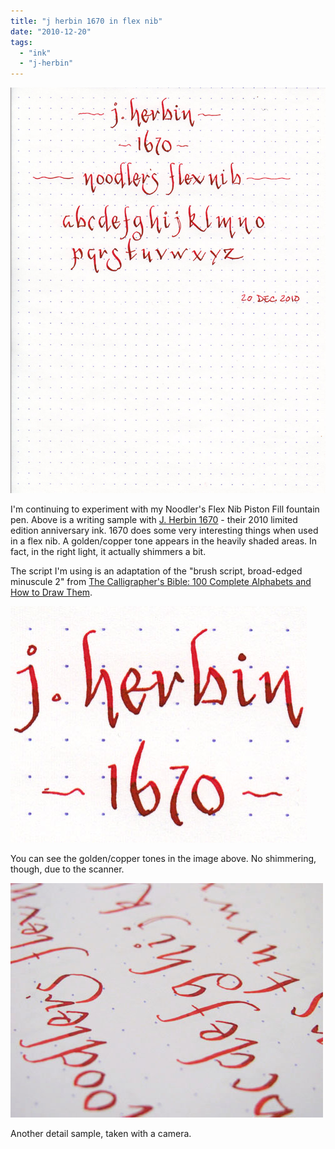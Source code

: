 ```yaml
---
title: "j herbin 1670 in flex nib"
date: "2010-12-20"
tags: 
  - "ink"
  - "j-herbin"
---
```


![](j-herbin-1670-flex-nib.jpg)

  
I'm continuing to experiment with my Noodler's Flex Nib Piston Fill fountain pen. Above is a writing sample with [J. Herbin 1670](/2010/05/ink-review-j-herbin-1670.html) - their 2010 limited edition anniversary ink. 1670 does some very interesting things when used in a flex nib. A golden/copper tone appears in the heavily shaded areas. In fact, in the right light, it actually shimmers a bit.

The script I'm using is an adaptation of the "brush script, broad-edged minuscule 2" from [The Calligrapher's Bible: 100 Complete Alphabets and How to Draw Them](http://www.amazon.com/gp/product/0764156152?ie=UTF8&tag=seizethedav0c-20&linkCode=as2&camp=1789&creative=390957&creativeASIN=0764156152).

![](j-herbin-1670-flex-sample-2.jpg)

  

You can see the golden/copper tones in the image above. No shimmering, though, due to the scanner.

  

![](j-herbin-1670-flex-sample.jpg)

  

Another detail sample, taken with a camera.
